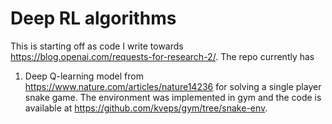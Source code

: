 # Deep RL algorithms

This is starting off as code I write towards https://blog.openai.com/requests-for-research-2/. The repo currently has

1) Deep Q-learning model from https://www.nature.com/articles/nature14236 for solving a single player snake game. The environment was implemented in gym and the code is available at https://github.com/kveps/gym/tree/snake-env.
